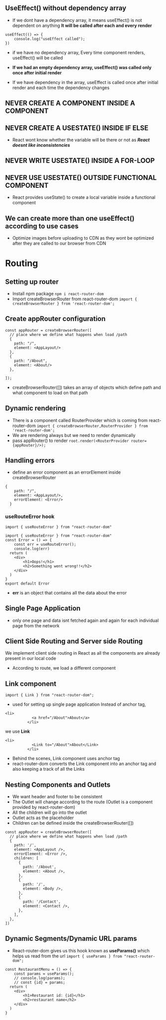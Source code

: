 ## UseEffect() without dependency array
- If we dont have a dependency array, it means useEffect() is not dependent on anything
**It will be called after each and every render**
```
useEffect(() => {
    console.log("useEffect called");
})
```
- if we have no dependency array, Every time component renders, useEffect() will be called

- **If we had an empty dependency array, useEffect() was called only once after initial render**
- If we have dependency in the array, useEffect is called once after initial render and each time the dependency changes

## NEVER CREATE A COMPONENT INSIDE A COMPONENT
## NEVER CREATE A USESTATE() INSIDE IF ELSE
- React wont know whether the variable will be there or not as ***React doesnt like inconsistencies***
## NEVER WRITE USESTATE() INSIDE A FOR-LOOP
## NEVER USE USESTATE() OUTSIDE FUNCTIONAL COMPONENT
- React provides useState() to create a local variable inside a functional component

## We can create more than one useEffect() according to use cases
- Optimize images before uploading to CDN as they wont be optimized after they are called to our browser from CDN

# Routing
## Setting up router
- Install npm package
```npm i react-router-dom```
- Import createBrowserRouter from react-router-dom
```import { createBrowserRouter } from 'react-router-dom';```

## Create appRouter configuration
```
const appRouter = createBrowserRouter([
  // place where we define what happens when load /path
  {
    path: "/",
    element: <AppLayout/>
  },
  {
    path: "/About",
    element: <About/>
  },

]);
```
- createBrowserRouter([]) takes an array of objects which define path and what component to load on that path

## Dynamic rendering
- There is a component called RouterProvider which is coming from react-router-dom
```import { createBrowserRouter,RouterProvider } from 'react-router-dom';```
- We are rendering <AppLayout/> always but we need to render dynamically
- pass appRouter() to render
```root.render(<RouterProvider router={appRouter}/>);```

## Handling errors
- define an error component as an errorElement inside createBrowserRouter
```
{
    path: "/",
    element: <AppLayout/>,
    errorElement: <Error/>
  }
```
### useRouteError hook
```import { useRouteError } from "react-router-dom"```
```
import { useRouteError } from "react-router-dom"
const Error = () => {
    const err = useRouteError();
    console.log(err)
  return (
    <div>
        <h1>Oops!</h1>
        <h2>Something went wrong!!</h2>
    </div>
  )
}
export default Error
```
- **err** is an object that contains all the data about the error

## Single Page Application
- only one page and data isnt fetched again and again for each individual page from the network
## Client Side Routing and Server side Routing
We implement client side routing in React as all the components are already present in our local code
- According to route, we load a different component

## Link component
```import { Link } from "react-router-dom";```
- used for setting up single page application
Instead of anchor tag,
```
<li>
            <a href="/About">About</a>
          </li>
```
we use **Link**
```
<li>
            <Link to="/About">About</Link>
          </li>
```
- Behind the scenes, Link component uses anchor tag
- react-router-dom converts the Link component into an anchor tag and also keeping a track of all the Links

## Nesting Components and Outlets
- We want header and footer to be consistent
- The Outlet will change according to the route (Outlet is a component provided by react-router-dom)
- All the children will go into the outlet
- Outlet acts as the placeholder
- Children can be defined inside the createBrowserRouter([])

```
const appRouter = createBrowserRouter([
  // place where we define what happens when load /path
  {
    path: '/',
    element: <AppLayout />,
    errorElement: <Error />,
    children: [
      {
        path: '/About',
        element: <About />,
      },
      {
        path: '/',
        element: <Body />,
      },
      {
        path: '/Contact',
        element: <Contact />,
      },
    ],
  },
])
```

## Dynamic Segments/Dynamic URL params
- React-router-dom gives us this hook known as **useParams()** which helps us read from the url
```import { useParams } from "react-router-dom";```

```
const RestaurantMenu = () => {
    const params = useParams();
    // console.log(params);
    // const {id} = params;
  return (
    <div>
        <h1>Restaurant id: {id}</h1>
        <h2>restaurant name</h2>
    </div>
  )
}
```